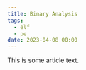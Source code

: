 ```yaml
---
title: Binary Analysis
tags:
  - elf
  - pe
date: 2023-04-08 00:00
---
```


This is some article text.